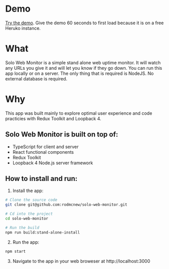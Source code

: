 # Demo
[Try the demo](https://solo-web-monitor.herokuapp.com/demo/reset-data). Give the demo 60 seconds to first load because it is on a free Heruko instance.

# What

Solo Web Monitor is a simple stand alone web uptime monitor. It will watch any URLs you give it and will let you know if they go down. You can run this app locally or on a server. The only thing that is required is NodeJS. No external database is required.

# Why
This app was built mainly to explore optimal user experience and code practicies with Redux Toolkit and Loopback 4.

## Solo Web Monitor is built on top of:
- TypeScript for client and server
- React functional components
- Redux Toolkit
- Loopback 4 Node.js server framework

## How to install and run:
1) Install the app:
```bash
# Clone the source code
git clone git@github.com:rodmcnew/solo-web-monitor.git

# Cd into the project
cd solo-web-monitor

# Run the build
npm run build:stand-alone-install
```

2) Run the app:
```bash
npm start
```
3) Navigate to the app in your web broweser at http://localhost:3000
